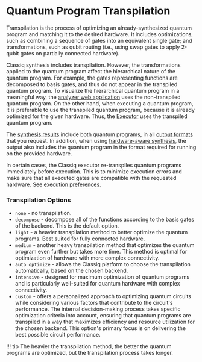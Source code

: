 # Quantum Program Transpilation

Transpilation is the process of optimizing an already-synthesized quantum program and
matching it to the desired hardware. It includes optimizations, such as
combining a sequence of gates into an equivalent single gate; and
transformations, such as qubit routing (i.e., using swap gates to
apply 2-qubit gates on partially connected hardware).

Classiq synthesis includes transpilation. However, the transformations
applied to the quantum program affect the hierarchical nature of the quantum program. For
example, the gates representing functions are decomposed to basis gates, and
thus do not appear in the transpiled quantum program. To visualize the
hierarchical quantum program in a meaningful way, the [analyzer web application](../analysis/quantum-program-visualization-tool/index.md)
uses the non-transpiled quantum program. On the other hand, when executing a quantum program,
it is preferable to use the transpiled quantum program, because it is already optimized
for the given hardware. Thus, the [Executor](../execution/index.md) uses the
transpiled quantum program.

The [synthesis results](getting-started.md#synthesis-results) include
both quantum programs, in all [output formats](preferences.md#output-formats)
that you request. In addition, when using [hardware-aware synthesis](hardware-aware-synthesis.md),
the output also includes the quantum program in the format required for running on the
provided hardware.

In certain cases, the Classiq executor re-transpiles quantum programs immediately
before execution. This is to minimize execution errors and make sure that
all executed gates are compatible with the requested hardware.
See [execution preferences](../execution/index.md#execution-preferences').

### Transpilation Options

-   `none` - no transpilation.
-   `decompose` - decompose all of the functions according to the basis gates of the backend. This is the default option.
-   `light` - a heavier transpilation method to better optimize the quantum programs. Best suited for fully connected hardware.
-   `medium` - another heavy transpilation method that optimizes the quantum program even further but takes more time.
    This method is optimal for optimization of hardware with more complex connectivity.
-   `auto optimize` - allows the Classiq platform to choose the transpilation automatically, based on the chosen backend.
-   `intensive` - designed for maximum optimization of quantum programs and is particularly well-suited for quantum hardware with complex connectivity.
-   `custom` - offers a personalized approach to optimizing quantum circuits while considering various factors that contribute to the circuit's performance. The internal decision-making process takes specific optimization criteria into account, ensuring that quantum programs are transpiled in a way that maximizes efficiency and resource utilization for the chosen backend. This option's primary focus is on delivering the best possible circuit performance.

<!-- prettier-ignore-start -->
!!! tip
    The heavier the transpilation method, the better the quantum programs are optimized, but the transpilation process takes longer.
<!-- prettier-ignore-end -->
